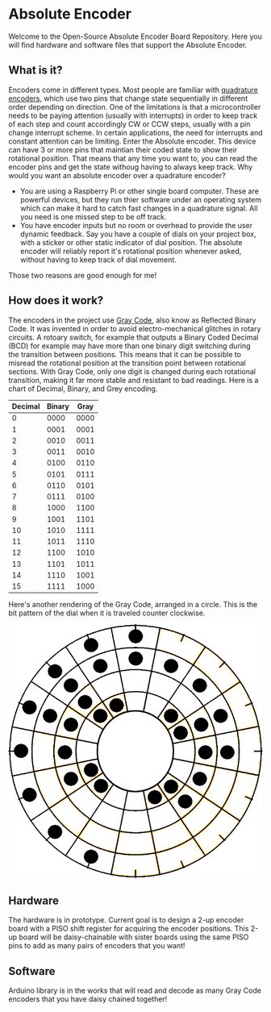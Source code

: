 # Absolute Encoder
Welcome to the Open-Source Absolute Encoder Board Repository. Here you will find hardware and software files that support the Absolute Encoder.

## What is it?
Encoders come in different types. Most people are familiar with [quadrature encoders](https://en.wikipedia.org/wiki/Incremental_encoder#Quadrature_outputs), which use two pins that change state sequentially in different order depending on direction. One of the limitations is that a microcontroller needs to be paying attention (usually with interrupts) in order to keep track of each step and count accordingly CW or CCW steps, usually with a pin change interrupt scheme. In certain applications, the need for interrupts and constant attention can be limiting. Enter the Absolute encoder. This device can have 3 or more pins that maintian their coded state to show their rotational position. That means that any time you want to, you can read the encoder pins and get the state withoug having to always keep track. Why would you want an absolute encoder over a quadrature encoder?

- You are using a Raspberry Pi or other single board computer. These are powerful devices, but they run thier software under an operating system which can make it hard to catch fast changes in a quadrature signal. All you need is one missed step to be off track. 
- You have encoder inputs but no room or overhead to provide the user dynamic feedback. Say you have a couple of dials on your project box, with a sticker or other static indicator of dial position. The absolute encoder will reliably report it's rotational position whenever asked, without having to keep track of dial movement.

Those two reasons are good enough for me! 

## How does it work?
The encoders in the project use [Gray Code](https://en.wikipedia.org/wiki/Gray_code), also know as Reflected Binary Code. It was invented in order to avoid electro-mechanical glitches in rotary circuits. A rotoary switch, for example that outputs a Binary Coded Decimal (BCD) for example may have more than one binary digit switching during the transition between positions. This means that it can be possible to misread the rotational position at the transition point between rotational sections. With Gray Code, only one digit is changed during each rotational transition, making it far more stable and resistant to bad readings. Here is a chart of Decimal, Binary, and Grey encoding.

Decimal  | Binary  | Gray
-------- | ------- | -----
0  | 0000 | 0000
1  | 0001 | 0001
2  | 0010 | 0011
3  | 0011 | 0010
4  | 0100 | 0110
5  | 0101 | 0111
6  | 0110 | 0101
7  | 0111 | 0100
8  | 1000 | 1100
9  | 1001 | 1101
10  | 1010 | 1111
11  | 1011 | 1110
12  | 1100 | 1010
13  | 1101 | 1011
14  | 1110 | 1001
15  | 1111 | 1000

Here's another rendering of the Gray Code, arranged in a circle. This is the bit pattern of the dial when it is traveled counter clockwise.

![GrayCodeWheel](assets/GrayCodeWheel.bmp)

## Hardware

The hardware is in prototype. Current goal is to design a 2-up encoder board with a PISO shift register for acquiring the encoder positions. This 2-up board will be daisy-chainable with sister boards using the same PISO pins to add as many pairs of encoders that you want!

## Software

Arduino library is in the works that will read and decode as many Gray Code encoders that you have daisy chained together!

